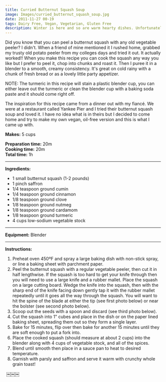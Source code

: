 ```yaml
---
title: Curried Butternut Squash Soup
image: Images/curried_butternut_squash_soup.jpg
date: 2011-11-27 00-19
tags: Dairy Free, Vegan, Vegetarian, Gluten Free
description: Winter is here and so are warm hearty dishes. Unfortunately hearty usually means heavy and fattening but not in this case. This delightful butternut squash soup is fat free, low calorie and low sodium.
---
```

Did you know that you can peel a butternut squash with any old vegetable peeler? I didn't. When a friend of mine mentioned it I rushed home, grabbed my trusty old potato peeler from my colleges days and tried it out. It actually worked!! When you make this recipe you can cook the squash any way you like but I prefer to peel it, chop into chunks and roast it. Then I puree it in a blender to a smooth, creamy consistency. It's great on cold rainy with a chunk of fresh bread or as a lovely little party appetizer. 

NOTE: The turmeric in this recipe will stain a plastic blender cup, you can either leave out the turmeric or clean the blender cup with a baking soda paste and it should come right off.

The inspiration for this recipe came from a dinner out with my fiancé. We were at a restaurant called Yankee Pier and I tried their butternut squash soup and loved it. I have no idea what is in theirs but I decided to come home and try to make my own vegan, oil-free version and this is what I came up with. 

**Makes:** 5 cups

**Preparation time:** 20m  
**Cooking time:** 20m  
**Total time:** 1h

---

**Ingredients:**

- 1 small butternut squash (1-2 pounds)
- 1 pinch saffron
- 1/4 teaspoon ground cumin
- 1/4 teaspoon ground cinnamon
- 1/8 teaspoon ground clove
- 1/8 teaspoon ground nutmeg
- 1/8 teaspoon ground cardamom
- 1/8 teaspoon ground turmeric
- 4 cups low-sodium vegetable stock


---

**Equipment:** Blender

---

**Instructions:**

1. Preheat oven 450ºF and spray a large baking dish with non-stick spray, or line a baking sheet with parchment paper.
1. Peel the butternut squash with a regular vegetable peeler, then cut it in half lengthwise. If the squash is too hard to get your knife through then you will need to use a large knife and a rubber mallet. Place the squash on a large cutting board. Wedge the knife into the squash, then with the sharp end of the knife facing down gently tap it with the rubber mallet repeatedly until it goes all the way through the squash. You will want to hit the spine of the blade at either the tip (see first photo below) or near the bolster (see second photo below).
1. Scoop out the seeds with a spoon and discard (see third photo below). 
1. Cut the squash into 1" cubes and place in the dish or on the paper lined baking sheet, spreading them out so they form a single layer.
1. Bake for 15 minutes, flip over then bake for another 15 minutes until they are soft enough to put a fork into.
1. Place the cooked squash (should measure at about 2 cups) into the blender along with 4 cups of vegetable stock, and all of the spices.
1. Blend until smooth then place in a sauce pan to heat to desired temperature.
1. Garnish with parsly and saffron and serve it warm with crunchy whole grain toast!


 ￼￼￼
